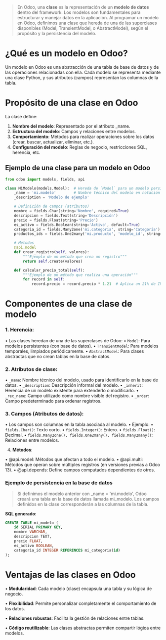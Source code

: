 > En Odoo, una **clase** es la representación de un **modelo de datos** dentro del framework. Los modelos son fundamentales para estructurar y manejar datos en la aplicación. Al programar un modelo en Odoo, definimos una clase que hereda de una de las superclases disponibles (Model, TransientModel, o AbstractModel), según el propósito y la persistencia del modelo.
  

# **¿Qué es un modelo en Odoo?**

Un modelo en Odoo es una abstracción de una tabla de base de datos y de las operaciones relacionadas con ella. Cada modelo se representa mediante una clase Python, y sus atributos (campos) representan las columnas de la tabla.


# **Propósito de una clase en Odoo**

La clase define:

1. **Nombre del modelo**: Representado por el atributo _name.
2. **Estructura del modelo**: Campos y relaciones entre modelos.
3. **Comportamiento**: Métodos para realizar operaciones sobre los datos (crear, buscar, actualizar, eliminar, etc.).
4. **Configuración del modelo**: Reglas de negocio, restricciones SQL, herencia, etc.

## **Ejemplo de una clase para un modelo en Odoo**

```python
from odoo import models, fields, api

class MiModelo(models.Model):  # Hereda de `Model` para un modelo persistente
    _name = 'mi.modelo'        # Nombre técnico del modelo en notación punto
    _description = 'Modelo de ejemplo'

    # Definición de campos (atributos)
    nombre = fields.Char(string='Nombre', required=True)
    descripcion = fields.Text(string='Descripción')
    precio = fields.Float(string='Precio')
    es_activo = fields.Boolean(string='Activo', default=True)
    categoria_id = fields.Many2one('mi.categoria', string='Categoría')  # Relación Many2one
    productos_ids = fields.One2many('mi.producto', 'modelo_id', string='Productos relacionados')  # Relación One2many

    # Métodos
    @api.model
    def crear_registro(self, valores):
        """Ejemplo de un método que crea un registro"""
        return self.create(valores)

    def calcular_precio_total(self):
        """Ejemplo de un método que realiza una operación"""
        for record in self:
            record.precio = record.precio * 1.21  # Aplica un 21% de IVA
```


# **Componentes de una clase de modelo**

### 1. **Herencia**:

• Las clases heredan de una de las superclases de Odoo:
	• `Model`: Para modelos persistentes (con base de datos).
	• `TransientModel`: Para modelos temporales, limpiados periódicamente.
	• `AbstractModel`: Para clases abstractas que no crean tablas en la base de datos.

### 2. **Atributos de clase**:

• `_name`: Nombre técnico del modelo, usado para identificarlo en la base de datos.
• `_description`: Descripción informal del modelo.
• `_inherit`: Herencia de un modelo existente para extenderlo o modificarlo.
• `_rec_name`: Campo utilizado como nombre visible del registro.
• `_order`: Campo predeterminado para ordenar registros.

### 3. **Campos (Atributos de datos)**:

• Los campos son columnas en la tabla asociada al modelo.
• Ejemplo:
	• `fields.Char()`: Texto corto.
	• `fields.Integer()`: Entero.
	• `fields.Float()`: Decimal.
	• `fields.Many2one(), fields.One2many(), fields.Many2many()`: Relaciones entre modelos.

4. **Métodos**:

• @api.model: Métodos que afectan a todo el modelo.
• @api.multi: Métodos que operan sobre múltiples registros (en versiones previas a Odoo 13).
• @api.depends: Define campos computados dependientes de otros.
  

### **Ejemplo de persistencia en la base de datos**

> Si definimos el modelo anterior con _name = 'mi.modelo', Odoo creará una tabla en la base de datos llamada mi_modelo. Los campos definidos en la clase corresponderán a las columnas de la tabla.


**SQL generado:**


```sql
CREATE TABLE mi_modelo (
    id SERIAL PRIMARY KEY,
    nombre VARCHAR,
    descripcion TEXT,
    precio FLOAT,
    es_activo BOOLEAN,
    categoria_id INTEGER REFERENCES mi_categoria(id)
);
```

  

# **Ventajas de las clases en Odoo**

• **Modularidad**: Cada modelo (clase) encapsula una tabla y su lógica de negocio.

• **Flexibilidad**: Permite personalizar completamente el comportamiento de los datos.

• **Relaciones robustas**: Facilita la gestión de relaciones entre tablas.

• **Código reutilizable**: Las clases abstractas permiten compartir lógica entre modelos.